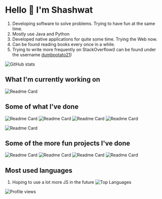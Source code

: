 # Hello 👋 I'm Shashwat

1. Developing software to solve problems. Trying to have fun at the same time. 
2. Mostly use Java and Python 
3. Developed native applications for quite some time. Trying the Web now.
4. Can be found reading books every once in a while. 
5. Trying to write more frequently on StackOverflow(I can be found under the username [dumbpotato21](https://stackoverflow.com/users/5055190/dumbpotato21))

![GitHub stats](https://github-readme-stats.vercel.app/api?username=TheTrio&show_icons=true&count_private=tru&theme=dark) 

## What I'm currently working on

![Readme Card](https://github-readme-stats.vercel.app/api/pin/?username=TheTrio&repo=DearDiary&theme=nightowl)


## Some of what I've done

![Readme Card](https://github-readme-stats.vercel.app/api/pin/?username=TheTrio&repo=Discord_Find_Occurrences&theme=nightowl)
![Readme Card](https://github-readme-stats.vercel.app/api/pin/?username=TheTrio&repo=SlickPad&theme=nightowl)
![Readme Card](https://github-readme-stats.vercel.app/api/pin/?username=TheTrio&repo=SlickConvert&theme=nightowl)
![Readme Card](https://github-readme-stats.vercel.app/api/pin/?username=TheTrio&repo=SlickCalculate&theme=nightowl)

![Readme Card](https://github-readme-stats.vercel.app/api/pin/?username=TheTrio&repo=Covid19-India-Telegram-Bot&theme=nightowl)

## Some of the more fun projects I've done

![Readme Card](https://github-readme-stats.vercel.app/api/pin/?username=TheTrio&repo=HackerView&theme=nightowl)
![Readme Card](https://github-readme-stats.vercel.app/api/pin/?username=TheTrio&repo=TypingTest&theme=nightowl)
![Readme Card](https://github-readme-stats.vercel.app/api/pin/?username=TheTrio&repo=Chrome-Dinosaur-Game&theme=nightowl)
![Readme Card](https://github-readme-stats.vercel.app/api/pin/?username=TheTrio&repo=Horizon&theme=nightowl)

## Most used languages

1. Hoping to use a lot more JS in the future
![Top Languages](https://github-readme-stats.vercel.app/api/top-langs/?username=TheTrio&theme=nightowl)

![Profile views](https://gpvc.arturio.dev/TheTrio)
